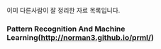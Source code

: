 이미 다른사람이 잘 정리한 자료 목록입니다.

### Pattern Recognition And Machine Learning(http://norman3.github.io/prml/)